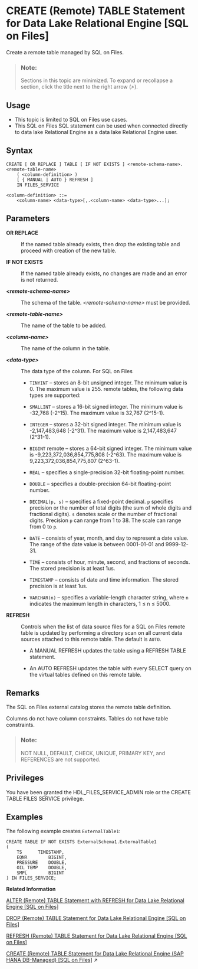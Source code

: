 <!-- loiobeffc07c515540088d372197c9eee191 -->

# CREATE \(Remote\) TABLE Statement for Data Lake Relational Engine \[SQL on Files\]

Create a remote table managed by SQL on Files.



> ### Note:  
> Sections in this topic are minimized. To expand or recollapse a section, click the title next to the right arrow \(*\>*\).



<a name="loiobeffc07c515540088d372197c9eee191__section_fry_b3b_nqb"/>

## Usage

-   This topic is limited to SQL on Files use cases.
-   This SQL on Files SQL statement can be used when connected directly to data lake Relational Engine as a data lake Relational Engine user.



<a name="loiobeffc07c515540088d372197c9eee191__CT_syntax"/>

## Syntax

```
CREATE [ OR REPLACE ] TABLE [ IF NOT EXISTS ] <remote-schema-name>.<remote-table-name>
    ( <column-definition> ) 
    [ { MANUAL | AUTO } REFRESH ]
    IN FILES_SERVICE

<column-definition> ::=
    <column-name> <data-type>[,.<column-name> <data-type>...];

```



<a name="loiobeffc07c515540088d372197c9eee191__CT_parameters"/>

## Parameters


<dl>
<dt><b>

OR REPLACE

</b></dt>
<dd>

If the named table already exists, then drop the existing table and proceed with creation of the new table.



</dd><dt><b>

IF NOT EXISTS

</b></dt>
<dd>

If the named table already exists, no changes are made and an error is not returned.



</dd><dt><b>

*<remote-schema-name\>*

</b></dt>
<dd>

The schema of the table. *<remote-schema-name\>* must be provided.



</dd><dt><b>

*<remote-table-name\>*

</b></dt>
<dd>

The name of the table to be added.



</dd><dt><b>

*<column-name\>*

</b></dt>
<dd>

The name of the column in the table.



</dd><dt><b>

*<data-type\>*

</b></dt>
<dd>

The data type of the column. For SQL on Files

-   `TINYINT` – stores an 8-bit unsigned integer. The minimum value is 0. The maximum value is 255. remote tables, the following data types are supported:

-   `SMALLINT` – stores a 16-bit signed integer. The minimum value is -32,768 \(-2^15\). The maximum value is 32,767 \(2^15-1\).

-   `INTEGER` – stores a 32-bit signed integer. The minimum value is -2,147,483,648 \(-2^31\). The maximum value is 2,147,483,647 \(2^31-1\).

-   `BIGINT` remote – stores a 64-bit signed integer. The minimum value is -9,223,372,036,854,775,808 \(-2^63\). The maximum value is 9,223,372,036,854,775,807 \(2^63-1\).

-   `REAL` – specifies a single-precision 32-bit floating-point number.

-   `DOUBLE` – specifies a double-precision 64-bit floating-point number.

-   `DECIMAL(p, s)` – specifies a fixed-point decimal. `p` specifies precision or the number of total digits \(the sum of whole digits and fractional digits\). `s` denotes scale or the number of fractional digits. Precision `p` can range from 1 to 38. The scale can range from 0 to `p`.

-   `DATE` – consists of year, month, and day to represent a date value. The range of the date value is between 0001-01-01 and 9999-12-31.

-   `TIME` – consists of hour, minute, second, and fractions of seconds. The stored precision is at least 1us.

-   `TIMESTAMP` – consists of date and time information. The stored precision is at least 1us.

-   `VARCHAR(n)` – specifies a variable-length character string, where `n` indicates the maximum length in characters, 1 ≤ n ≤ 5000.




</dd><dt><b>

REFRESH

</b></dt>
<dd>

Controls when the list of data source files for a SQL on Files remote table is updated by performing a directory scan on all current data sources attached to this remote table. The default is `AUTO`.

-   A MANUAL REFRESH updates the table using a REFRESH TABLE statement.

-   An AUTO REFRESH updates the table with every SELECT query on the virtual tables defined on this remote table.




</dd>
</dl>



<a name="loiobeffc07c515540088d372197c9eee191__CT_remarks"/>

## Remarks

The SQL on Files external catalog stores the remote table definition.

Columns do not have column constraints. Tables do not have table constraints.

> ### Note:  
> NOT NULL, DEFAULT, CHECK, UNIQUE, PRIMARY KEY, and REFERENCES are not supported.



## Privileges

You have been granted the HDL\_FILES\_SERVICE\_ADMIN role or the CREATE TABLE FILES SERVICE privilege.



<a name="loiobeffc07c515540088d372197c9eee191__CT_example"/>

## Examples

The following example creates `ExternalTable1`:

```
CREATE TABLE IF NOT EXISTS ExternalSchema1.ExternalTable1 
(
	TS 		TIMESTAMP,
	EQNR 		BIGINT,
	PRESSURE 	DOUBLE,
	OIL_TEMP 	DOUBLE,
	SMPL 		BIGINT 
) IN FILES_SERVICE;
```

**Related Information**  


[ALTER \(Remote\) TABLE Statement with REFRESH for Data Lake Relational Engine \[SQL on Files\]](alter-remote-table-statement-with-refresh-for-data-lake-relational-engine-sql-on-files-ae56450.md "Alter the refresh mode of a table.")

[DROP \(Remote\) TABLE Statement for Data Lake Relational Engine \[SQL on Files\]](drop-remote-table-statement-for-data-lake-relational-engine-sql-on-files-f81d073.md "Drop a remote table from a SQL on Files external catalog.")

[REFRESH \(Remote\) TABLE Statement for Data Lake Relational Engine \[SQL on Files\]](refresh-remote-table-statement-for-data-lake-relational-engine-sql-on-files-e275657.md "Update the current list of data source files for a SQL on Files remote table by performing a directory scan on all current data sources attached to this remote table.")

[CREATE (Remote) TABLE Statement for Data Lake Relational Engine (SAP HANA DB-Managed) \[SQL on Files\]](https://help.sap.com/viewer/a898e08b84f21015969fa437e89860c8/2023_4_QRC/en-US/24e694b566814ad285cb32fe3e5d3928.html "Create a remote table managed by SQL on Files.") :arrow_upper_right:

